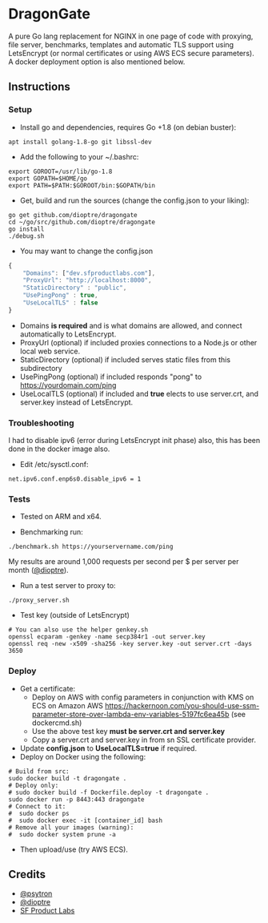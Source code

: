 # DragonGate
A pure Go lang replacement for NGINX in one page of code with proxying, file server, benchmarks, templates and automatic TLS support using LetsEncrypt (or normal certificates or using AWS ECS secure parameters). A docker deployment option is also mentioned below.

## Instructions

### Setup
* Install go and dependencies, requires Go +1.8 (on debian buster):
```
apt install golang-1.8-go git libssl-dev
```
* Add the following to your ~/.bashrc:
```
export GOROOT=/usr/lib/go-1.8
export GOPATH=$HOME/go
export PATH=$PATH:$GOROOT/bin:$GOPATH/bin
```
* Get, build and run the sources (change the config.json to your liking):
```
go get github.com/dioptre/dragongate
cd ~/go/src/github.com/dioptre/dragongate
go install
./debug.sh
```
* You may want to change the config.json
```javascript
{
    "Domains": ["dev.sfproductlabs.com"],
    "ProxyUrl": "http://localhost:8000",
    "StaticDirectory" : "public",
    "UsePingPong" : true,
    "UseLocalTLS" : false
}
```
   * Domains **is required** and is what domains are allowed, and connect automatically to LetsEncrypt.
   * ProxyUrl (optional) if included proxies connections to a Node.js or other local web service.
   * StaticDirectory (optional) if included serves static files from this subdirectory
   * UsePingPong (optional) if included responds "pong" to https://yourdomain.com/ping
   * UseLocalTLS (optional) if included and **true** elects to use server.crt, and server.key instead of LetsEncrypt.

### Troubleshooting
I had to disable ipv6 (error during LetsEncrypt init phase) also, this has been done in the docker image also.

* Edit /etc/sysctl.conf:
```
net.ipv6.conf.enp6s0.disable_ipv6 = 1
```

### Tests
* Tested on ARM and x64.

* Benchmarking run:
```
./benchmark.sh https://yourservername.com/ping
```
My results are around 1,000 requests per second per $ per server per month ([@dioptre](https://github.com/dioptre/)).
* Run a test server to proxy to:
```
./proxy_server.sh
```
* Test key (outside of LetsEncrypt)
```
# You can also use the helper genkey.sh
openssl ecparam -genkey -name secp384r1 -out server.key
openssl req -new -x509 -sha256 -key server.key -out server.crt -days 3650
```

### Deploy
* Get a certificate:
    * Deploy on AWS with config parameters in conjunction with KMS on ECS on Amazon AWS https://hackernoon.com/you-should-use-ssm-parameter-store-over-lambda-env-variables-5197fc6ea45b (see dockercmd.sh)
    * Use the above test key **must be server.crt and server.key**
    * Copy a server.crt and server.key in from sn SSL certificate provider.
* Update **config.json** to **UseLocalTLS=true** if required.
* Deploy on Docker using the following:
```
# Build from src:
sudo docker build -t dragongate .
# Deploy only:
# sudo docker build -f Dockerfile.deploy -t dragongate .
sudo docker run -p 8443:443 dragongate
# Connect to it:
#  sudo docker ps
#  sudo docker exec -it [container_id] bash
# Remove all your images (warning):
#  sudo docker system prune -a
```
* Then upload/use (try AWS ECS).

## Credits
* [@psytron](https://github.com/psytron)
* [@dioptre](https://github.com/dioptre)
* [SF Product Labs](https://sfproductlabs.com)

